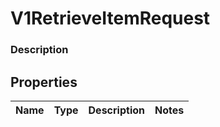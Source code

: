
# V1RetrieveItemRequest

### Description



## Properties
Name | Type | Description | Notes
------------ | ------------- | ------------- | -------------



